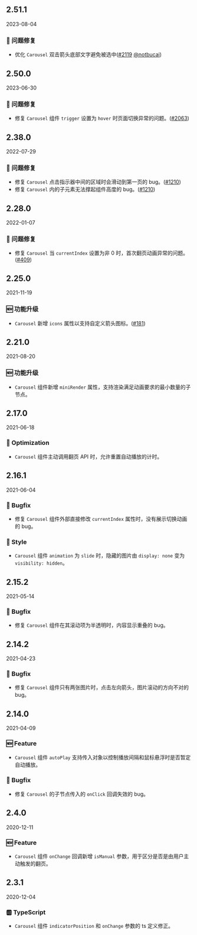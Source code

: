 ## 2.51.1

2023-08-04

### 🐛 问题修复

- 优化 `Carousel` 双击箭头底部文字避免被选中([#2119](https://github.com/arco-design/arco-design/pull/2119) [@notbucai](https://github.com/notbucai))

## 2.50.0

2023-06-30

### 🐛 问题修复

- 修复 `Carousel` 组件 `trigger` 设置为 `hover` 时页面切换异常的问题。([#2063](https://github.com/arco-design/arco-design/pull/2063))

## 2.38.0

2022-07-29

### 🐛 问题修复

- 修复 `Carousel` 点击指示器中间的区域时会滑动到第一页的 bug。([#1210](https://github.com/arco-design/arco-design/pull/1210))
- 修复 `Carousel` 内的子元素无法撑起组件高度的 bug。([#1210](https://github.com/arco-design/arco-design/pull/1210))

## 2.28.0

2022-01-07

### 🐛 问题修复

- 修复 `Carousel` 当 `currentIndex` 设置为非 0 时，首次翻页动画异常的问题。([#409](https://github.com/arco-design/arco-design/pull/409))

## 2.25.0

2021-11-19

### 🆕 功能升级

- `Carousel` 新增 `icons` 属性以支持自定义箭头图标。([#181](https://github.com/arco-design/arco-design/pull/181))

## 2.21.0

2021-08-20

### 🆕 功能升级

-  `Carousel` 组件新增 `miniRender` 属性，支持渲染满足动画要求的最小数量的子节点。

## 2.17.0

2021-06-18

### 💎 Optimization

- `Carousel` 组件主动调用翻页 API 时，允许重置自动播放的计时。

## 2.16.1

2021-06-04

### 🐛 Bugfix

- 修复 `Carousel` 组件外部直接修改 `currentIndex` 属性时，没有展示切换动画的 bug。

### 💅 Style

- `Carousel` 组件 `animation` 为 `slide` 时，隐藏的图片由 `display: none` 变为 `visibility: hidden`。



## 2.15.2

2021-05-14

### 🐛 Bugfix

- 修复 `Carousel` 组件在其滚动项为半透明时，内容显示重叠的 bug。

## 2.14.2

2021-04-23

### 🐛 Bugfix

- 修复 `Carousel` 组件只有两张图片时，点击左向箭头，图片滚动的方向不对的 bug。

## 2.14.0

2021-04-09

### 🆕 Feature

- `Carousel` 组件 `autoPlay` 支持传入对象以控制播放间隔和鼠标悬浮时是否暂定自动播放。

### 🐛 Bugfix

- 修复 `Carousel` 的子节点传入的 `onClick` 回调失效的 bug。

## 2.4.0

2020-12-11

### 🆕 Feature

- `Carousel` 组件 `onChange` 回调新增 `isManual` 参数，用于区分是否是由用户主动触发的翻页。

## 2.3.1

2020-12-04

### 🆎 TypeScript

- `Carousel` 组件 `indicatorPosition` 和 `onChange` 参数的 ts 定义修正。



